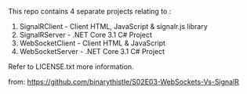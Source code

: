 This repo contains 4 separate projects relating to : <Insert Article Ref>

1. SignalRClient - Client HTML, JavaScript & signalr.js library
2. SignalRServer - .NET Core 3.1 C# Project
3. WebSocketClient - Client HTML & JavaScript
4. WebSocketServer - .NET Core 3.1 C# Project

Refer to LICENSE.txt more information.

from: https://github.com/binarythistle/S02E03-WebSockets-Vs-SignalR